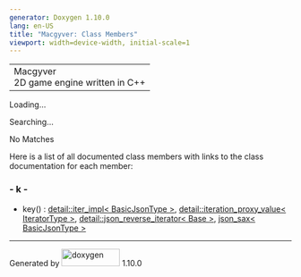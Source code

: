 ```yaml
---
generator: Doxygen 1.10.0
lang: en-US
title: "Macgyver: Class Members"
viewport: width=device-width, initial-scale=1
---
```


<div id="top">

<div id="titlearea">

<table data-cellspacing="0" data-cellpadding="0">
<colgroup>
<col style="width: 100%" />
</colgroup>
<tbody>
<tr id="projectrow" class="odd">
<td id="projectalign"><div id="projectname">
Macgyver
</div>
<div id="projectbrief">
2D game engine written in C++
</div></td>
</tr>
</tbody>
</table>

</div>

<div id="main-nav">

</div>

</div>

<div id="MSearchSelectWindow"
onmouseover="return searchBox.OnSearchSelectShow()"
onmouseout="return searchBox.OnSearchSelectHide()"
onkeydown="return searchBox.OnSearchSelectKey(event)">

</div>

<div id="MSearchResultsWindow">

<div id="MSearchResults">

<div class="SRPage">

<div id="SRIndex">

<div id="SRResults">

</div>

<div id="Loading" class="SRStatus">

Loading...

</div>

<div id="Searching" class="SRStatus">

Searching...

</div>

<div id="NoMatches" class="SRStatus">

No Matches

</div>

</div>

</div>

</div>

</div>

<div class="contents">

<div class="textblock">

Here is a list of all documented class members with links to the class
documentation for each member:

</div>

### <span id="index_k"></span>- k -

- key() : <a
  href="classdetail_1_1iter__impl.html#a4064b295014b32f3cabd86f94264fc74"
  class="el">detail::iter_impl&lt; BasicJsonType &gt;</a>, <a
  href="classdetail_1_1iteration__proxy__value.html#ad12633bc0d3ac7a651381b174a7914ee"
  class="el">detail::iteration_proxy_value&lt; IteratorType &gt;</a>, <a
  href="classdetail_1_1json__reverse__iterator.html#a68d4f0c3e978afdc7509ee88e2f7b996"
  class="el">detail::json_reverse_iterator&lt; Base &gt;</a>,
  <a href="structjson__sax.html#a3355ecd7e3e9806dcb80b2f8842b82ce"
  class="el">json_sax&lt; BasicJsonType &gt;</a>

</div>

------------------------------------------------------------------------

<span class="small">Generated
by [<img src="doxygen.svg" class="footer" width="104" height="31"
alt="doxygen" />](https://www.doxygen.org/index.html) 1.10.0</span>
